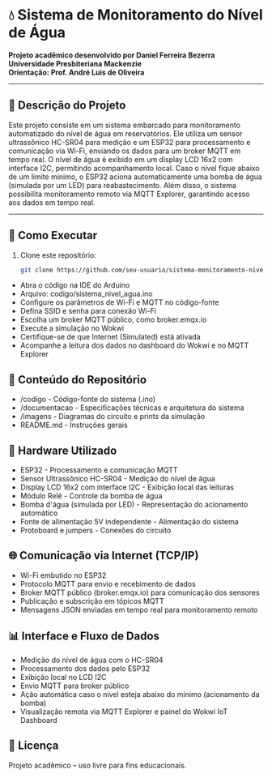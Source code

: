 # 💧 Sistema de Monitoramento do Nível de Água

**Projeto acadêmico desenvolvido por Daniel Ferreira Bezerra**  
**Universidade Presbiteriana Mackenzie**  
**Orientação: Prof. André Luis de Oliveira**

---

## 📌 Descrição do Projeto

Este projeto consiste em um sistema embarcado para monitoramento automatizado do nível de água em reservatórios. Ele utiliza um sensor ultrassônico HC-SR04 para medição e um ESP32 para processamento e comunicação via Wi-Fi, enviando os dados para um broker MQTT em tempo real.
O nível de água é exibido em um display LCD 16x2 com interface I2C, permitindo acompanhamento local. Caso o nível fique abaixo de um limite mínimo, o ESP32 aciona automaticamente uma bomba de água (simulada por um LED) para reabastecimento.
Além disso, o sistema possibilita monitoramento remoto via MQTT Explorer, garantindo acesso aos dados em tempo real.


---

## 🚀 Como Executar

1. Clone este repositório:
   ```bash
   git clone https://github.com/seu-usuario/sistema-monitoramento-nivel-agua.git


- Abra o código na IDE do Arduino
- Arquivo: codigo/sistema_nivel_agua.ino
- Configure os parâmetros de Wi-Fi e MQTT no código-fonte
- Defina SSID e senha para conexão Wi-Fi
- Escolha um broker MQTT público, como broker.emqx.io
- Execute a simulação no Wokwi
- Certifique-se de que Internet (Simulated) está ativada
- Acompanhe a leitura dos dados no dashboard do Wokwi e no MQTT Explorer


## 📂 Conteúdo do Repositório

- /codigo - Código-fonte do sistema (.ino)
- /documentacao - Especificações técnicas e arquitetura do sistema
- /imagens - Diagramas do circuito e prints da simulação
- README.md - Instruções gerais

## 🧰 Hardware Utilizado

- ESP32 - Processamento e comunicação MQTT
- Sensor Ultrassônico HC-SR04 - Medição do nível de água
- Display LCD 16x2 com interface I2C - Exibição local das leituras
- Módulo Relé - Controle da bomba de água
- Bomba d'água (simulada por LED) - Representação do acionamento automático
- Fonte de alimentação 5V independente - Alimentação do sistema
- Protoboard e jumpers - Conexões do circuito



## 🌐 Comunicação via Internet (TCP/IP)

- Wi-Fi embutido no ESP32
- Protocolo MQTT para envio e recebimento de dados
- Broker MQTT público (broker.emqx.io) para comunicação dos sensores
- Publicação e subscrição em tópicos MQTT
- Mensagens JSON enviadas em tempo real para monitoramento remoto




## 📊 Interface e Fluxo de Dados

- Medição do nível de água com o HC-SR04
- Processamento dos dados pelo ESP32
- Exibição local no LCD I2C
- Envio MQTT para broker público
- Ação automática caso o nível esteja abaixo do mínimo (acionamento da bomba)
- Visualização remota via MQTT Explorer e painel do Wokwi IoT Dashboard


## 📃 Licença

Projeto acadêmico – uso livre para fins educacionais.
